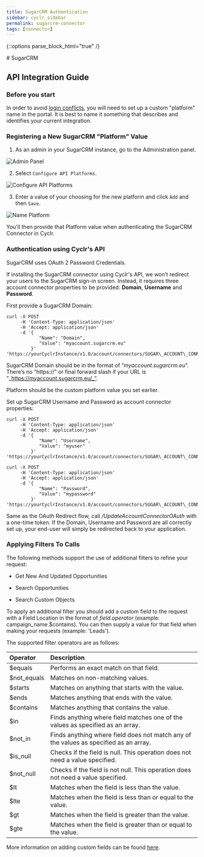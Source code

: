 ```yaml
---
title: SugarCRM Authentication
sidebar: cyclr_sidebar
permalink: sugarcrm-connector
tags: [connector]
---
```

{::options parse_block_html="true" /}
<section class="card">
# SugarCRM

API Integration Guide
---------------------

### __Before you start__

In order to avoid [login conflicts](https://support.sugarcrm.com/Documentation/Sugar_Developer/Sugar_Developer_Guide_9.0/Integration/Web_Services/REST_API/#Avoiding_Login_Conflicts_), you will need to set up a custom "platform" name in the portal.  It is best to name it something that describes and identifies your current integration.

### Registering a New SugarCRM "Platform" Value

1. As an admin in your SugarCRM instance, go to the Administration panel.

![Admin Panel](./images/sugarcrm1.png)

2. Select ``Configure API Platforms``.

![Configure API Platforms](./images/sugarcrm2.png)

3. Enter a value of your choosing for the new platform and click ``Add`` and then ``Save``.

![Name Platform](./images/sugarcrm3.png)


You'll then provide that Platform value when authenticating the SugarCRM Connector in Cyclr.


### __Authentication using Cyclr's API__

SugarCRM uses OAuth 2 Password Credentials.

If installing the SugarCRM connector using Cyclr's API, we won’t redirect your users to the SugarCRM sign-in screen. Instead, it requires three account connector properties to be provided: **Domain**, **Username** and **Password**.

First provide a SugarCRM Domain:

```
curl -X POST
     -H 'Content-Type: application/json' 
     -H 'Accept: application/json' 
     -d '{
            "Name": "Domain",
            "Value": "myaccount.sugarcrm.eu"
         }'
'https://yourCyclrInstance/v1.0/account/connectors/SUGAR\_ACCOUNT\_CONNECTOR\_ID/properties'
```

SugarCRM Domain should be in the format of “_myaccount.sugarcrm.eu_“. There’s no “https://” or final forward slash if your URL is “_https://myaccount.sugarcrm.eu/_“.

Platform should be the custom platform value you set earlier.

Set up SugarCRM Username and Password as account connector properties:

```
curl -X POST
     -H 'Content-Type: application/json'
     -H 'Accept: application/json'
     -d '{
            "Name": "Username",
            "Value": "myuser"
         }'
'https://yourCyclrInstance/v1.0/account/connectors/SUGAR\_ACCOUNT\_CONNECTOR\_ID/properties'
```

```
curl -X POST 
     -H 'Content-Type: application/json' 
     -H 'Accept: application/json'
     -d '{
            "Name": "Password",
            "Value": "mypassword"
         }'
'https://yourCyclrInstance/v1.0/account/connectors/SUGAR\_ACCOUNT\_CONNECTOR\_ID/properties' 
 ```

Same as the OAuth Redirect flow, call _/UpdateAccountConnectorOAuth_ with a one-time token. If the Domain, Username and Password are all correctly set up, your end-user will simply be redirected back to your application.

### Applying Filters To Calls

The following methods support the use of additional filters to refine your request:

- Get New And Updated Opportunities

- Search Opportunities

- Search Custom Objects

To apply an additional filter you should add a custom field to the request with a Field Location in the format of <em>field.operator</em> (example: campaign_name.$contains). You can then supply a value for that field when making your requests (example: 'Leads').

The supported filter operators are as follows:

| Operator    | Description                                                                             |
| :---------- | :-------------------------------------------------------------------------------------- |
| $equals     | Performs an exact match on that field.                                                  |
| $not_equals | Matches on non-matching values.                                                         |
| $starts     | Matches on anything that starts with the value.                                         |
| $ends       | Matches anything that ends with the value.                                              |
| $contains   | Matches anything that contains the value.                                               |
| $in         | Finds anything where field matches one of the values as specified as an array.          |
| $not_in     | Finds anything where field does not match any of the values as specified as an array.   |
| $is_null    | Checks if the field is null. This operation does not need a value specified.            |
| $not_null   | Checks if the field is not null. This operation does not need a value specified.        |
| $lt         | Matches when the field is less than the value.                                          |
| $lte        | Matches when the field is less than or equal to the value.                              |
| $gt         | Matches when the field is greater than the value.                                       |
| $gte        | Matches when the field is greater than or equal to the value.                           |

More information on adding custom fields can be found [here](https://docs.cyclr.com/adding-custom-fields).

</section>
